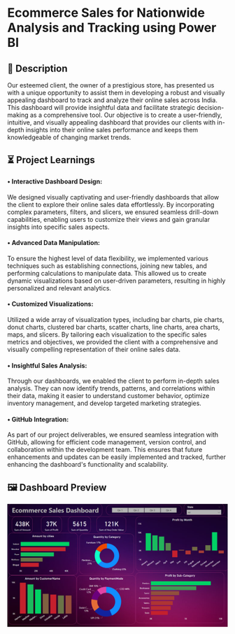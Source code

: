 #  Ecommerce Sales  for Nationwide Analysis and Tracking using Power BI

## 📝 Description

Our esteemed client, the owner of a prestigious store, has presented us with a unique opportunity to assist them in developing a robust and visually appealing dashboard to track and analyze their online sales across India. This dashboard will provide insightful data and facilitate strategic decision-making as a comprehensive tool. Our objective is to create a user-friendly, intuitive, and visually appealing dashboard that provides our clients with in-depth insights into their online sales performance and keeps them knowledgeable of changing market trends.
## ⏳ Project Learnings

#### •	Interactive Dashboard Design: 
We designed visually captivating and user-friendly dashboards that allow the client to explore their online sales data effortlessly. By incorporating complex parameters, filters, and slicers, we ensured seamless drill-down capabilities, enabling users to customize their views and gain granular insights into specific sales aspects.

#### •  	Advanced Data Manipulation: 
To ensure the highest level of data flexibility, we implemented various techniques such as establishing connections, joining new tables, and performing calculations to manipulate data. This allowed us to create dynamic visualizations based on user-driven parameters, resulting in highly personalized and relevant analytics.

#### •	Customized Visualizations: 
Utilized a wide array of visualization types, including bar charts, pie charts, donut charts, clustered bar charts, scatter charts, line charts, area charts, maps, and slicers. By tailoring each visualization to the specific sales metrics and objectives, we provided the client with a comprehensive and visually compelling representation of their online sales data.

#### •	Insightful Sales Analysis: 
Through our dashboards, we enabled the client to perform in-depth sales analysis. They can now identify trends, patterns, and correlations within their data, making it easier to understand customer behavior, optimize inventory management, and develop targeted marketing strategies.

#### • GitHub Integration: 
As part of our project deliverables, we ensured seamless integration with GitHub, allowing for efficient code management, version control, and collaboration within the development team. This ensures that future enhancements and updates can be easily implemented and tracked, further enhancing the dashboard's functionality and scalability.
## 🖼️ Dashboard Preview

![App Screenshot](https://github.com/Shashank-Satyarthi/Power-BI/blob/main/Ecommerce%20Sales%20%20for%20Nationwide%20Analysis%20and%20Tracking%20using%20Power%20BI/Dashboard%20Preview.png?raw=true)


